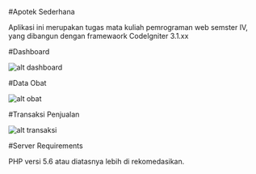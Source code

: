 #Apotek Sederhana

Aplikasi ini merupakan tugas mata kuliah pemrograman web semster IV, yang dibangun dengan framewaork CodeIgniter 3.1.xx

#Dashboard

![alt dashboard](https://i.ibb.co/pdWVYQb/das.png)

#Data Obat

![alt obat](https://i.ibb.co/tHmMV3v/ob.png)

#Transaksi Penjualan

![alt transaksi](https://i.ibb.co/bFyC9p4/tr.png)

#Server Requirements

PHP versi 5.6 atau diatasnya lebih di rekomedasikan.
